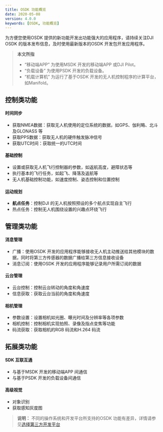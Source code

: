 ```yaml
---
title: OSDK 功能概览
date: 2020-05-08
version: 4.0.0
keywords: [OSDK, 功能概览]
---
```

为方便您使用OSDK 提供的新功能开发出功能强大的应用程序，请持续关注DJI OSDK 的版本发布信息，及时使用最新版本的OSDK 开发包开发应用程序。

>**本文所指** 
> * “移动端APP” 为使用MSDK 开发的移动端APP 或DJI Pilot。
> * “负载设备” 为使用PSDK 开发的负载设备。
> * “机载计算机” 为运行了基于OSDK 开发的无人机控制程序的计算平台，如Manifold。

## 控制类功能
#### 时间同步
* 获取NMEA数据：获取无人机使用的定位系统的数据，如GPS、伽利略、北斗及GLONASS 等
* 获取PPS数据：获取无人机的硬件触发脉冲信号
* 获取UTC时间：获取统一的UTC时间

#### 基础控制
* 设置或获取无人机飞行控制器的参数，如返航高度，避障状态等
* 执行基本的飞行任务，如起飞、降落及返航等
* 无人机基础控制功能，如速度控制、姿态控制和位置控制

#### 运动规划
* **航点任务**：控制DJI 的无人机按照预设的多个航点实现自主飞行
* 热点任务：控制无人机围绕设置的兴趣点环绕飞行

## 管理类功能
#### 消息管理
* 广播：使用OSDK 开发的应用程序能够接收无人机主动推送给其他模块的数据，同时将第三方传感器的数据广播给第三方信息接收设备
* 消息订阅：使用OSDK 开发的应用程序能够记录用户所需订阅的数据

#### 云台管理
* 云台控制：控制云台转动的角度和角速度
* 信息获取：获取云台当前的角度和角速度

#### 相机管理
* 参数设置：设置相机如光圈、曝光时间及分辨率等各项参数
* 相机控制：控制相机实现拍照、录像及指点变焦等功能
* 码流获取：获取相机的RGB 码流和H.264 码流

## 拓展类功能

#### SDK 互联互通
* 与基于MSDK 开发的移动端APP 间通信
* 与基于PSDK 开发的负载设备间通信

#### 高级视觉
* 对象识别
* 获取感知灰度图

> **说明：** 不同的操作系统和开发平台所支持的OSDK 功能有差异，详情请参见[选择第三方开发平台](../purchaseguide/development-platform.html)